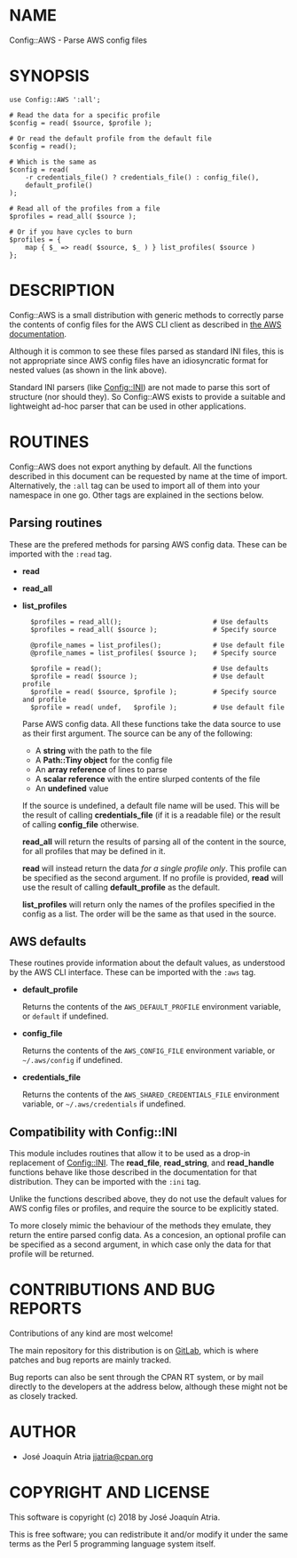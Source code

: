 # NAME

Config::AWS - Parse AWS config files

# SYNOPSIS

    use Config::AWS ':all';

    # Read the data for a specific profile
    $config = read( $source, $profile );

    # Or read the default profile from the default file
    $config = read();

    # Which is the same as
    $config = read(
        -r credentials_file() ? credentials_file() : config_file(),
        default_profile()
    );

    # Read all of the profiles from a file
    $profiles = read_all( $source );

    # Or if you have cycles to burn
    $profiles = {
        map { $_ => read( $source, $_ ) } list_profiles( $source )
    };

# DESCRIPTION

Config::AWS is a small distribution with generic methods to correctly parse
the contents of config files for the AWS CLI client as described in
[the AWS documentation](https://docs.aws.amazon.com/cli/latest/topic/config-vars.html).

Although it is common to see these files parsed as standard INI files, this
is not appropriate since AWS config files have an idiosyncratic format for
nested values (as shown in the link above).

Standard INI parsers (like [Config::INI](https://metacpan.org/pod/Config%3A%3AINI)) are not made to parse this sort of
structure (nor should they). So Config::AWS exists to provide a suitable
and lightweight ad-hoc parser that can be used in other applications.

# ROUTINES

Config::AWS does not export anything by default. All the functions
described in this document can be requested by name at the time of import.
Alternatively, the `:all` tag can be used to import all of them into your
namespace in one go. Other tags are explained in the sections below.

## Parsing routines

These are the prefered methods for parsing AWS config data. These can be
imported with the `:read` tag.

- **read**
- **read\_all**
- **list\_profiles**

        $profiles = read_all();                       # Use defaults
        $profiles = read_all( $source );              # Specify source

        @profile_names = list_profiles();             # Use default file
        @profile_names = list_profiles( $source );    # Specify source

        $profile = read();                            # Use defaults
        $profile = read( $source );                   # Use default profile
        $profile = read( $source, $profile );         # Specify source and profile
        $profile = read( undef,   $profile );         # Use default file

    Parse AWS config data. All these functions take the data source to use as
    their first argument. The source can be any of the following:

    - A **string** with the path to the file
    - A **Path::Tiny object** for the config file
    - An **array reference** of lines to parse
    - A **scalar reference** with the entire slurped contents of the file
    - An **undefined** value

    If the source is undefined, a default file name will be used. This will be
    the result of calling **credentials\_file** (if it is a readable file) or the
    result of calling **config\_file** otherwise.

    **read\_all** will return the results of parsing all of the content in the
    source, for all profiles that may be defined in it.

    **read** will instead return the data _for a single profile only_. This
    profile can be specified as the second argument. If no profile is provided,
    **read** will use the result of calling **default\_profile** as the default.

    **list\_profiles** will return only the names of the profiles specified in the
    config as a list. The order will be the same as that used in the source.

## AWS defaults

These routines provide information about the default values, as understood
by the AWS CLI interface. These can be imported with the `:aws` tag.

- **default\_profile**

    Returns the contents of the `AWS_DEFAULT_PROFILE` environment variable, or
    `default` if undefined.

- **config\_file**

    Returns the contents of the `AWS_CONFIG_FILE` environment variable, or
    `~/.aws/config` if undefined.

- **credentials\_file**

    Returns the contents of the `AWS_SHARED_CREDENTIALS_FILE` environment
    variable, or `~/.aws/credentials` if undefined.

## Compatibility with Config::INI

This module includes routines that allow it to be used as a drop-in
replacement of [Config::INI](https://metacpan.org/pod/Config%3A%3AINI). The **read\_file**, **read\_string**, and
**read\_handle** functions behave like those described in the documentation
for that distribution. They can be imported with the `:ini` tag.

Unlike the functions described above, they do not use the default values
for AWS config files or profiles, and require the source to be explicitly
stated.

To more closely mimic the behaviour of the methods they emulate, they return
the entire parsed config data. As a concesion, an optional profile can be
specified as a second argument, in which case only the data for that profile
will be returned.

# CONTRIBUTIONS AND BUG REPORTS

Contributions of any kind are most welcome!

The main repository for this distribution is on
[GitLab](https://gitlab.com/jjatria/Config-AWS), which is where patches
and bug reports are mainly tracked.

Bug reports can also be sent through the CPAN RT system, or by mail directly
to the developers at the address below, although these might not be as
closely tracked.

# AUTHOR

- José Joaquín Atria <jjatria@cpan.org>

# COPYRIGHT AND LICENSE

This software is copyright (c) 2018 by José Joaquín Atria.

This is free software; you can redistribute it and/or modify it under
the same terms as the Perl 5 programming language system itself.
